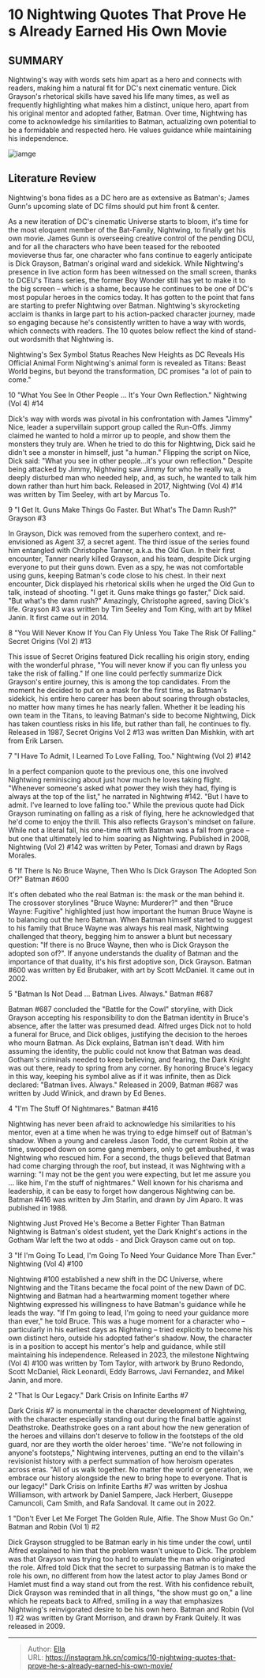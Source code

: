 # 10 Nightwing Quotes That Prove He s Already Earned His Own Movie


## SUMMARY 


 Nightwing&#39;s way with words sets him apart as a hero and connects with readers, making him a natural fit for DC&#39;s next cinematic venture. 
 Dick Grayson&#39;s rhetorical skills have saved his life many times, as well as frequently highlighting what makes him a distinct, unique hero, apart from his original mentor and adopted father, Batman. 
 Over time, Nightwing has come to acknowledge his similarities to Batman, actualizing own potential to be a formidable and respected hero. He values guidance while maintaining his independence. 

![iamge](https://static1.srcdn.com/wordpress/wp-content/uploads/2023/01/nightwing-s-100th-issue-features-the-greatest-costume-tribute-featured.jpg)

## Literature Review

Nightwing&#39;s bona fides as a DC hero are as extensive as Batman&#39;s; James Gunn&#39;s upcoming slate of DC films should put him front &amp; center.




As a new iteration of DC&#39;s cinematic Universe starts to bloom, it&#39;s time for the most eloquent member of the Bat-Family, Nightwing, to finally get his own movie. James Gunn is overseeing creative control of the pending DCU, and for all the characters who have been teased for the rebooted movieverse thus far, one character who fans continue to eagerly anticipate is Dick Grayson, Batman&#39;s original ward and sidekick.
While Nightwing&#39;s presence in live action form has been witnessed on the small screen, thanks to DCEU&#39;s Titans series, the former Boy Wonder still has yet to make it to the big screen – which is a shame, because he continues to be one of DC&#39;s most popular heroes in the comics today. It has gotten to the point that fans are starting to prefer Nightwing over Batman. Nightwing&#39;s skyrocketing acclaim is thanks in large part to his action-packed character journey, made so engaging because he&#39;s consistently written to have a way with words, which connects with readers. The 10 quotes below reflect the kind of stand-out wordsmith that Nightwing is.
            
 
 Nightwing&#39;s Sex Symbol Status Reaches New Heights as DC Reveals His Official Animal Form 
Nightwing&#39;s animal form is revealed as Titans: Beast World begins, but beyond the transformation, DC promises &#34;a lot of pain to come.&#34;












 








 10  &#34;What You See In Other People ... It&#39;s Your Own Reflection.&#34; 
Nightwing (Vol 4) #14
        

Dick&#39;s way with words was pivotal in his confrontation with James &#34;Jimmy&#34; Nice, leader a supervillain support group called the Run-Offs. Jimmy claimed he wanted to hold a mirror up to people, and show them the monsters they truly are. When he tried to do this for Nightwing, Dick said he didn&#39;t see a monster in himself, just &#34;a human.&#34; Flipping the script on Nice, Dick said: &#34;What you see in other people...it&#39;s your own reflection.&#34; Despite being attacked by Jimmy, Nightwing saw Jimmy for who he really wa, a deeply disturbed man who needed help, and, as such, he wanted to talk him down rather than hurt him back.
Released in 2017, Nightwing (Vol 4) #14 was written by Tim Seeley, with art by Marcus To. 






 9  &#34;I Get It. Guns Make Things Go Faster. But What&#39;s The Damn Rush?&#34; 
Grayson #3
        

In Grayson, Dick was removed from the superhero context, and re-envisioned as Agent 37, a secret agent. The third issue of the series found him entangled with Christophe Tanner, a.k.a. the Old Gun. In their first encounter, Tanner nearly killed Grayson, and his team, despite Dick urging everyone to put their guns down. Even as a spy, he was not comfortable using guns, keeping Batman&#39;s code close to his chest. In their next encounter, Dick displayed his rhetorical skills when he urged the Old Gun to talk, instead of shooting. &#34;I get it. Guns make things go faster,&#34; Dick said. &#34;But what&#39;s the damn rush?&#34; Amazingly, Christophe agreed, saving Dick&#39;s life.
Grayson #3 was written by Tim Seeley and Tom King, with art by Mikel Janin. It first came out in 2014. 






 8  &#34;You Will Never Know If You Can Fly Unless You Take The Risk Of Falling.&#34; 
Secret Origins (Vol 2) #13
        

This issue of Secret Origins featured Dick recalling his origin story, ending with the wonderful phrase, &#34;You will never know if you can fly unless you take the risk of falling.&#34; If one line could perfectly summarize Dick Grayson&#39;s entire journey, this is among the top candidates. From the moment he decided to put on a mask for the first time, as Batman&#39;s sidekick, his entire hero career has been about soaring through obstacles, no matter how many times he has nearly fallen. Whether it be leading his own team in the Titans, to leaving Batman&#39;s side to become Nightwing, Dick has taken countless risks in his life, but rather than fall, he continues to fly.
Released in 1987, Secret Origins Vol 2 #13 was written Dan Mishkin, with art from Erik Larsen. 






 7  &#34;I Have To Admit, I Learned To Love Falling, Too.&#34; 
Nightwing (Vol 2) #142
        

In a perfect companion quote to the previous one, this one involved Nightwing reminiscing about just how much he loves taking flight. &#34;Whenever someone&#39;s asked what power they wish they had, flying is always at the top of the list,&#34; he narrated in Nightwing #142. &#34;But I have to admit. I&#39;ve learned to love falling too.&#34; While the previous quote had Dick Grayson ruminating on falling as a risk of flying, here he acknowledged that he&#39;d come to enjoy the thrill. This also reflects Grayson&#39;s mindset on failure. While not a literal fall, his one-time rift with Batman was a fall from grace – but one that ultimately led to him soaring as Nightwing.
Published in 2008, Nightwing (Vol 2) #142 was written by Peter, Tomasi and drawn by Rags Morales. 






 6  &#34;If There Is No Bruce Wayne, Then Who Is Dick Grayson The Adopted Son Of?&#34; 
Batman #600
        

It&#39;s often debated who the real Batman is: the mask or the man behind it. The crossover storylines &#34;Bruce Wayne: Murderer?&#34; and then &#34;Bruce Wayne: Fugitive&#34; highlighted just how important the human Bruce Wayne is to balancing out the hero Batman. When Batman himself started to suggest to his family that Bruce Wayne was always his real mask, Nightwing challenged that theory, begging him to answer a blunt but necessary question: &#34;If there is no Bruce Wayne, then who is Dick Grayson the adopted son of?&#34;. If anyone understands the duality of Batman and the importance of that duality, it&#39;s his first adoptive son, Dick Grayson.
Batman #600 was written by Ed Brubaker, with art by Scott McDaniel. It came out in 2002. 






 5  &#34;Batman Is Not Dead ... Batman Lives. Always.&#34; 
Batman #687
        

Batman #687 concluded the &#34;Battle for the Cowl&#34; storyline, with Dick Grayson accepting his responsibility to don the Batman identity in Bruce&#39;s absence, after the latter was presumed dead. Alfred urges Dick not to hold a funeral for Bruce, and Dick obliges, justifying the decision to the heroes who mourn Batman. As Dick explains, Batman isn&#39;t dead. With him assuming the identity, the public could not know that Batman was dead. Gotham&#39;s criminals needed to keep believing, and fearing, the Dark Knight was out there, ready to spring from any corner. By honoring Bruce&#39;s legacy in this way, keeping his symbol alive as if it was infinite, then as Dick declared: &#34;Batman lives. Always.&#34;
Released in 2009, Batman #687 was written by Judd Winick, and drawn by Ed Benes. 






 4  &#34;I&#39;m The Stuff Of Nightmares.&#34; 
Batman #416
        

Nightwing has never been afraid to acknowledge his similarities to his mentor, even at a time when he was trying to edge himself out of Batman&#39;s shadow. When a young and careless Jason Todd, the current Robin at the time, swooped down on some gang members, only to get ambushed, it was Nightwing who rescued him. For a second, the thugs believed that Batman had come charging through the roof, but instead, it was Nightwing with a warning: &#34;I may not be the gent you were expecting, but let me assure you ... like him, I&#39;m the stuff of nightmares.&#34; Well known for his charisma and leadership, it can be easy to forget how dangerous Nightwing can be.
Batman #416 was written by Jim Starlin, and drawn by Jim Aparo. It was published in 1988. 

            
 
 Nightwing Just Proved He&#39;s Become a Better Fighter Than Batman 
Nightwing is Batman&#39;s oldest student, yet the Dark Knight&#39;s actions in the Gotham War left the two at odds - and Dick Grayson came out on top. 








 3  &#34;If I&#39;m Going To Lead, I&#39;m Going To Need Your Guidance More Than Ever.&#34; 
Nightwing (Vol 4) #100
        

Nightwing #100 established a new shift in the DC Universe, where Nightwing and the Titans became the focal point of the new Dawn of DC. Nightwing and Batman had a heartwarming moment together where Nightwing expressed his willingness to have Batman&#39;s guidance while he leads the way. &#34;If I&#39;m going to lead, I&#39;m going to need your guidance more than ever,&#34; he told Bruce. This was a huge moment for a character who – particularly in his earliest days as Nightwing – tried explicitly to become his own distinct hero, outside his adopted father&#39;s shadow. Now, the character is in a position to accept his mentor&#39;s help and guidance, while still maintaining his independence.
Released in 2023, the milestone Nightwing (Vol 4) #100 was written by Tom Taylor, with artwork by Bruno Redondo, Scott McDaniel, Rick Leonardi, Eddy Barrows, Javi Fernandez, and Mikel Janin, and more. 






 2  &#34;That Is Our Legacy.&#34; 
Dark Crisis on Infinite Earths #7
        

Dark Crisis #7 is monumental in the character development of Nightwing, with the character especially standing out during the final battle against Deathstroke. Deathstroke goes on a rant about how the new generation of the heroes and villains don&#39;t deserve to follow in the footsteps of the old guard, nor are they worth the older heroes&#39; time. &#34;We&#39;re not following in anyone&#39;s footsteps,&#34; Nightwing intervenes, putting an end to the villain&#39;s revisionist history with a perfect summation of how heroism operates across eras. &#34;All of us walk together. No matter the world or generation, we embrace our history alongside the new to bring hope to everyone. That is our legacy!&#34;
Dark Crisis on Infinite Earths #7 was written by Joshua Williamson, with artwork by Daniel Sampere, Jack Herbert, Giuseppe Camuncoli, Cam Smith, and Rafa Sandoval. It came out in 2022. 






 1  &#34;Don&#39;t Ever Let Me Forget The Golden Rule, Alfie. The Show Must Go On.&#34; 
Batman and Robin (Vol 1) #2
        

Dick Grayson struggled to be Batman early in his time under the cowl, until Alfred explained to him that the problem wasn&#39;t unique to Dick. The problem was that Grayson was trying too hard to emulate the man who originated the role. Alfred told Dick that the secret to surpassing Batman is to make the role his own, no different from how the latest actor to play James Bond or Hamlet must find a way stand out from the rest. With his confidence rebuilt, Dick Grayson was reminded that in all things, &#34;the show must go on,&#34; a line which he repeats back to Alfred, smiling in a way that emphasizes Nightwing&#39;s reinvigorated desire to be his own hero.
Batman and Robin (Vol 1) #2 was written by Grant Morrison, and drawn by Frank Quitely. It was released in 2009. 


---

> Author: [Ella](https://instagram.hk.cn/)  
> URL: https://instagram.hk.cn/comics/10-nightwing-quotes-that-prove-he-s-already-earned-his-own-movie/  

